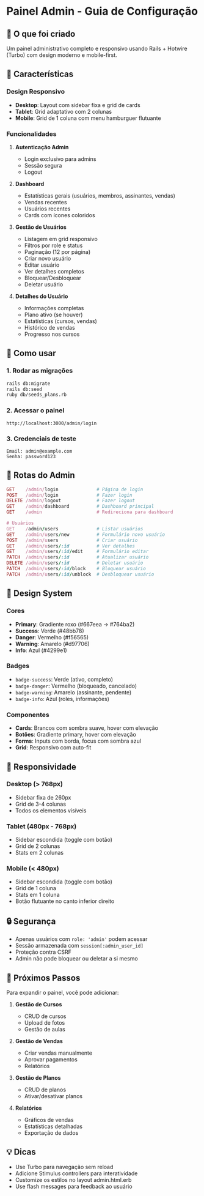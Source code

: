 # Painel Admin - Guia de Configuração

## 🎯 O que foi criado

Um painel administrativo completo e responsivo usando Rails + Hotwire (Turbo) com design moderno e mobile-first.

## 📱 Características

### Design Responsivo
- **Desktop**: Layout com sidebar fixa e grid de cards
- **Tablet**: Grid adaptativo com 2 colunas
- **Mobile**: Grid de 1 coluna com menu hamburguer flutuante

### Funcionalidades

1. **Autenticação Admin**
   - Login exclusivo para admins
   - Sessão segura
   - Logout

2. **Dashboard**
   - Estatísticas gerais (usuários, membros, assinantes, vendas)
   - Vendas recentes
   - Usuários recentes
   - Cards com ícones coloridos

3. **Gestão de Usuários**
   - Listagem em grid responsivo
   - Filtros por role e status
   - Paginação (12 por página)
   - Criar novo usuário
   - Editar usuário
   - Ver detalhes completos
   - Bloquear/Desbloquear
   - Deletar usuário

4. **Detalhes do Usuário**
   - Informações completas
   - Plano ativo (se houver)
   - Estatísticas (cursos, vendas)
   - Histórico de vendas
   - Progresso nos cursos

## 🚀 Como usar

### 1. Rodar as migrações
```bash
rails db:migrate
rails db:seed
ruby db/seeds_plans.rb
```

### 2. Acessar o painel
```
http://localhost:3000/admin/login
```

### 3. Credenciais de teste
```
Email: admin@example.com
Senha: password123
```

## 📍 Rotas do Admin

```ruby
GET    /admin/login              # Página de login
POST   /admin/login              # Fazer login
DELETE /admin/logout             # Fazer logout
GET    /admin/dashboard          # Dashboard principal
GET    /admin                    # Redireciona para dashboard

# Usuários
GET    /admin/users              # Listar usuários
GET    /admin/users/new          # Formulário novo usuário
POST   /admin/users              # Criar usuário
GET    /admin/users/:id          # Ver detalhes
GET    /admin/users/:id/edit     # Formulário editar
PATCH  /admin/users/:id          # Atualizar usuário
DELETE /admin/users/:id          # Deletar usuário
PATCH  /admin/users/:id/block    # Bloquear usuário
PATCH  /admin/users/:id/unblock  # Desbloquear usuário
```

## 🎨 Design System

### Cores
- **Primary**: Gradiente roxo (#667eea → #764ba2)
- **Success**: Verde (#48bb78)
- **Danger**: Vermelho (#f56565)
- **Warning**: Amarelo (#d97706)
- **Info**: Azul (#4299e1)

### Badges
- `badge-success`: Verde (ativo, completo)
- `badge-danger`: Vermelho (bloqueado, cancelado)
- `badge-warning`: Amarelo (assinante, pendente)
- `badge-info`: Azul (roles, informações)

### Componentes
- **Cards**: Brancos com sombra suave, hover com elevação
- **Botões**: Gradiente primary, hover com elevação
- **Forms**: Inputs com borda, focus com sombra azul
- **Grid**: Responsivo com auto-fit

## 📱 Responsividade

### Desktop (> 768px)
- Sidebar fixa de 260px
- Grid de 3-4 colunas
- Todos os elementos visíveis

### Tablet (480px - 768px)
- Sidebar escondida (toggle com botão)
- Grid de 2 colunas
- Stats em 2 colunas

### Mobile (< 480px)
- Sidebar escondida (toggle com botão)
- Grid de 1 coluna
- Stats em 1 coluna
- Botão flutuante no canto inferior direito

## 🔒 Segurança

- Apenas usuários com `role: 'admin'` podem acessar
- Sessão armazenada com `session[:admin_user_id]`
- Proteção contra CSRF
- Admin não pode bloquear ou deletar a si mesmo

## 🎯 Próximos Passos

Para expandir o painel, você pode adicionar:

1. **Gestão de Cursos**
   - CRUD de cursos
   - Upload de fotos
   - Gestão de aulas

2. **Gestão de Vendas**
   - Criar vendas manualmente
   - Aprovar pagamentos
   - Relatórios

3. **Gestão de Planos**
   - CRUD de planos
   - Ativar/desativar planos

4. **Relatórios**
   - Gráficos de vendas
   - Estatísticas detalhadas
   - Exportação de dados

## 💡 Dicas

- Use Turbo para navegação sem reload
- Adicione Stimulus controllers para interatividade
- Customize os estilos no layout admin.html.erb
- Use flash messages para feedback ao usuário
